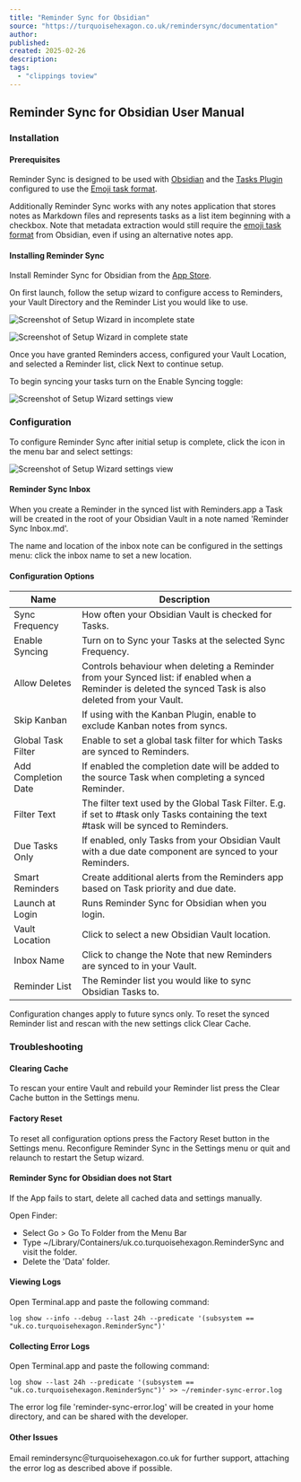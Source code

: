 ```yaml
---
title: "Reminder Sync for Obsidian"
source: "https://turquoisehexagon.co.uk/remindersync/documentation"
author:
published:
created: 2025-02-26
description:
tags:
  - "clippings toview"
---
```

## Reminder Sync for Obsidian User Manual

### Installation

#### Prerequisites

Reminder Sync is designed to be used with [Obsidian](https://obsidian.md/) and the [Tasks Plugin](https://publish.obsidian.md/tasks/Introduction) configured to use the [Emoji task format](https://publish.obsidian.md/tasks/Reference/Task+Formats/Tasks+Emoji+Format).

Additionally Reminder Sync works with any notes application that stores notes as Markdown files and represents tasks as a list item beginning with a checkbox. Note that metadata extraction would still require the [emoji task format](https://publish.obsidian.md/tasks/Reference/Task+Formats/Tasks+Emoji+Format) from Obsidian, even if using an alternative notes app.

#### Installing Reminder Sync

Install Reminder Sync for Obsidian from the [App Store](https://apps.apple.com/us/app/reminder-sync-for-obsidian/id6478323460?mt=12).

On first launch, follow the setup wizard to configure access to Reminders, your Vault Directory and the Reminder List you would like to use.

![Screenshot of Setup Wizard in incomplete state](https://serverlez-static-prod.s3.amazonaws.com/images/support_wizard_1.png)

![Screenshot of Setup Wizard in complete state ](https://serverlez-static-prod.s3.amazonaws.com/images/support_wizard_2.png)

Once you have granted Reminders access, configured your Vault Location, and selected a Reminder list, click Next to continue setup.

To begin syncing your tasks turn on the Enable Syncing toggle:

![Screenshot of Setup Wizard settings view](https://serverlez-static-prod.s3.amazonaws.com/images/support_wizard_settings.png)

### Configuration

To configure Reminder Sync after initial setup is complete, click the icon in the menu bar and select settings:

![Screenshot of Setup Wizard settings view](https://serverlez-static-prod.s3.amazonaws.com/images/support_menuitem.png)

#### Reminder Sync Inbox

When you create a Reminder in the synced list with Reminders.app a Task will be created in the root of your Obsidian Vault in a note named 'Reminder Sync Inbox.md'.

The name and location of the inbox note can be configured in the settings menu: click the inbox name to set a new location.

#### Configuration Options

| Name | Description |
| --- | --- |
| Sync Frequency | How often your Obsidian Vault is checked for Tasks. |
| Enable Syncing | Turn on to Sync your Tasks at the selected Sync Frequency. |
| Allow Deletes | Controls behaviour when deleting a Reminder from your Synced list: if enabled when a Reminder is deleted the synced Task is also deleted from your Vault. |
| Skip Kanban | If using with the Kanban Plugin, enable to exclude Kanban notes from syncs. |
| Global Task Filter | Enable to set a global task filter for which Tasks are synced to Reminders. |
| Add Completion Date | If enabled the completion date will be added to the source Task when completing a synced Reminder. |
| Filter Text | The filter text used by the Global Task Filter. E.g. if set to #task only Tasks containing the text #task will be synced to Reminders. |
| Due Tasks Only | If enabled, only Tasks from your Obsidian Vault with a due date component are synced to your Reminders. |
| Smart Reminders | Create additional alerts from the Reminders app based on Task priority and due date. |
| Launch at Login | Runs Reminder Sync for Obsidian when you login. |
| Vault Location | Click to select a new Obsidian Vault location. |
| Inbox Name | Click to change the Note that new Reminders are synced to in your Vault. |
| Reminder List | The Reminder list you would like to sync Obsidian Tasks to. |

Configuration changes apply to future syncs only. To reset the synced Reminder list and rescan with the new settings click Clear Cache.

### Troubleshooting

#### Clearing Cache

To rescan your entire Vault and rebuild your Reminder list press the Clear Cache button in the Settings menu.

#### Factory Reset

To reset all configuration options press the Factory Reset button in the Settings menu. Reconfigure Reminder Sync in the Settings menu or quit and relaunch to restart the Setup wizard.

#### Reminder Sync for Obsidian does not Start

If the App fails to start, delete all cached data and settings manually.

Open Finder:

- Select Go > Go To Folder from the Menu Bar
- Type ~/Library/Containers/uk.co.turquoisehexagon.ReminderSync and visit the folder.
- Delete the 'Data' folder.

#### Viewing Logs

Open Terminal.app and paste the following command:

`log show --info --debug --last 24h --predicate '(subsystem == "uk.co.turquoisehexagon.ReminderSync")'`

#### Collecting Error Logs

Open Terminal.app and paste the following command:

`log show --last 24h --predicate '(subsystem == "uk.co.turquoisehexagon.ReminderSync")' >> ~/reminder-sync-error.log`

The error log file 'reminder-sync-error.log' will be created in your home directory, and can be shared with the developer.

#### Other Issues

Email remindersync＠turquoisehexagon.co.uk for further support, attaching the error log as described above if possible.